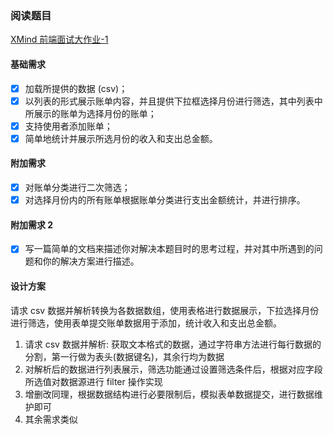 ### 阅读题目

[XMind 前端面试大作业-1](https://github.com/xmindltd/hiring/blob/master/frontend-1/README.md)

#### 基础需求

- [x] 加载所提供的数据 (csv)；
- [x] 以列表的形式展示账单内容，并且提供下拉框选择月份进行筛选，其中列表中所展示的账单为选择月份的账单；
- [x] 支持使用者添加账单；
- [x] 简单地统计并展示所选月份的收入和支出总金额。

#### 附加需求

- [x] 对账单分类进行二次筛选；
- [x] 对选择月份内的所有账单根据账单分类进行支出金额统计，并进行排序。

#### 附加需求 2

- [x] 写一篇简单的文档来描述你对解决本题目时的思考过程，并对其中所遇到的问题和你的解决方案进行描述。

#### 设计方案

请求 csv 数据并解析转换为各数据数组，使用表格进行数据展示，下拉选择月份进行筛选，使用表单提交账单数据用于添加，统计收入和支出总金额。

1. 请求 csv 数据并解析: 获取文本格式的数据，通过字符串方法进行每行数据的分割，第一行做为表头(数据键名)，其余行均为数据
2. 对解析后的数据进行列表展示，筛选功能通过设置筛选条件后，根据对应字段所选值对数据源进行 filter 操作实现
3. 增删改同理，根据数据结构进行必要限制后，模拟表单数据提交，进行数据维护即可
4. 其余需求类似

